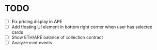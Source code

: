 # TODO

- [ ] Fix pricing display in APE
- [ ] Add floating UI element in bottom right corner when user has selected cards
- [ ] Show ETH/APE balance of collection contract
- [ ] Analyze mint events

